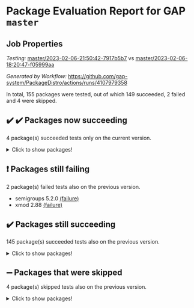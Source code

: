 # Package Evaluation Report for GAP `master`

## Job Properties

*Testing:* [master/2023-02-06-21:50:42-7917b5b7](https://github.com/gap-system/PackageDistro/blob/data/reports/master/2023-02-06-21:50:42-7917b5b7) vs [master/2023-02-06-18:20:47-f05999aa](https://github.com/gap-system/PackageDistro/blob/data/reports/master/2023-02-06-18:20:47-f05999aa)

*Generated by Workflow:* https://github.com/gap-system/PackageDistro/actions/runs/4107979358

In total, 155 packages were tested, out of which 149 succeeded, 2 failed and 4 were skipped.

## :heavy_check_mark: :heavy_check_mark: Packages now succeeding

4 package(s) succeeded tests only on the current version.
<details><summary>Click to show packages!</summary>

- classicpres 1.22 [(success)](https://github.com/gap-system/PackageDistro/actions/runs/4107979358/jobs/7088367158) vs classicpres 1.22 [(failure)](https://github.com/gap-system/PackageDistro/actions/runs/4106380572/jobs/7084832557)
- datastructures 0.3.0 [(success)](https://github.com/gap-system/PackageDistro/actions/runs/4107979358/jobs/7088368782) vs datastructures 0.3.0 [(failure)](https://github.com/gap-system/PackageDistro/actions/runs/4106380572/jobs/7084834580)
- groupoids 1.72 [(success)](https://github.com/gap-system/PackageDistro/actions/runs/4107979358/jobs/7088373394) vs groupoids 1.72 [(failure)](https://github.com/gap-system/PackageDistro/actions/runs/4106380572/jobs/7084840909)
- json 2.1.1 [(success)](https://github.com/gap-system/PackageDistro/actions/runs/4107979358/jobs/7088375268) vs json 2.1.1 [(failure)](https://github.com/gap-system/PackageDistro/actions/runs/4106380572/jobs/7084843840)
</details>

## :exclamation: Packages still failing

2 package(s) failed tests also on the previous version.
- semigroups 5.2.0 [(failure)](https://github.com/gap-system/PackageDistro/actions/runs/4107979358/jobs/7088382048)
- xmod 2.88 [(failure)](https://github.com/gap-system/PackageDistro/actions/runs/4107979358/jobs/7088385774)

## :heavy_check_mark: Packages still succeeding

145 package(s) succeeded tests also on the previous version.
<details><summary>Click to show packages!</summary>

- 4ti2interface 2023.01-01 [(success)](https://github.com/gap-system/PackageDistro/actions/runs/4107979358/jobs/7088365269)
- ace 5.6.2 [(success)](https://github.com/gap-system/PackageDistro/actions/runs/4107979358/jobs/7088365418)
- aclib 1.3.2 [(success)](https://github.com/gap-system/PackageDistro/actions/runs/4107979358/jobs/7088365587)
- agt 0.3.1 [(success)](https://github.com/gap-system/PackageDistro/actions/runs/4107979358/jobs/7088365696)
- alnuth 3.2.1 [(success)](https://github.com/gap-system/PackageDistro/actions/runs/4107979358/jobs/7088365831)
- anupq 3.3.0 [(success)](https://github.com/gap-system/PackageDistro/actions/runs/4107979358/jobs/7088365960)
- atlasrep 2.1.6 [(success)](https://github.com/gap-system/PackageDistro/actions/runs/4107979358/jobs/7088366077)
- autodoc 2022.10.20 [(success)](https://github.com/gap-system/PackageDistro/actions/runs/4107979358/jobs/7088366192)
- automata 1.15 [(success)](https://github.com/gap-system/PackageDistro/actions/runs/4107979358/jobs/7088366296)
- automgrp 1.3.2 [(success)](https://github.com/gap-system/PackageDistro/actions/runs/4107979358/jobs/7088366404)
- autpgrp 1.11 [(success)](https://github.com/gap-system/PackageDistro/actions/runs/4107979358/jobs/7088366516)
- cap 2023.02-03 [(success)](https://github.com/gap-system/PackageDistro/actions/runs/4107979358/jobs/7088366643)
- caratinterface 2.3.4 [(success)](https://github.com/gap-system/PackageDistro/actions/runs/4107979358/jobs/7088366746)
- cddinterface 2022.11.01 [(success)](https://github.com/gap-system/PackageDistro/actions/runs/4107979358/jobs/7088366866)
- circle 1.6.5 [(success)](https://github.com/gap-system/PackageDistro/actions/runs/4107979358/jobs/7088367010)
- cohomolo 1.6.11 [(success)](https://github.com/gap-system/PackageDistro/actions/runs/4107979358/jobs/7088367276)
- congruence 1.2.4 [(success)](https://github.com/gap-system/PackageDistro/actions/runs/4107979358/jobs/7088367442)
- corelg 1.56 [(success)](https://github.com/gap-system/PackageDistro/actions/runs/4107979358/jobs/7088367580)
- crime 1.6 [(success)](https://github.com/gap-system/PackageDistro/actions/runs/4107979358/jobs/7088367711)
- crisp 1.4.6 [(success)](https://github.com/gap-system/PackageDistro/actions/runs/4107979358/jobs/7088367835)
- crypting 0.10.4 [(success)](https://github.com/gap-system/PackageDistro/actions/runs/4107979358/jobs/7088367963)
- cryst 4.1.25 [(success)](https://github.com/gap-system/PackageDistro/actions/runs/4107979358/jobs/7088368081)
- crystcat 1.1.10 [(success)](https://github.com/gap-system/PackageDistro/actions/runs/4107979358/jobs/7088368184)
- ctbllib 1.3.4 [(success)](https://github.com/gap-system/PackageDistro/actions/runs/4107979358/jobs/7088368290)
- cubefree 1.19 [(success)](https://github.com/gap-system/PackageDistro/actions/runs/4107979358/jobs/7088368425)
- curlinterface 2.3.1 [(success)](https://github.com/gap-system/PackageDistro/actions/runs/4107979358/jobs/7088368553)
- cvec 2.7.6 [(success)](https://github.com/gap-system/PackageDistro/actions/runs/4107979358/jobs/7088368669)
- deepthought 1.0.6 [(success)](https://github.com/gap-system/PackageDistro/actions/runs/4107979358/jobs/7088368929)
- design 1.7 [(success)](https://github.com/gap-system/PackageDistro/actions/runs/4107979358/jobs/7088369058)
- difsets 2.3.1 [(success)](https://github.com/gap-system/PackageDistro/actions/runs/4107979358/jobs/7088369192)
- digraphs 1.6.1 [(success)](https://github.com/gap-system/PackageDistro/actions/runs/4107979358/jobs/7088369341)
- edim 1.3.6 [(success)](https://github.com/gap-system/PackageDistro/actions/runs/4107979358/jobs/7088369491)
- example 4.3.3 [(success)](https://github.com/gap-system/PackageDistro/actions/runs/4107979358/jobs/7088369637)
- examplesforhomalg 2022.11-01 [(success)](https://github.com/gap-system/PackageDistro/actions/runs/4107979358/jobs/7088369800)
- factint 1.6.3 [(success)](https://github.com/gap-system/PackageDistro/actions/runs/4107979358/jobs/7088369961)
- ferret 1.0.9 [(success)](https://github.com/gap-system/PackageDistro/actions/runs/4107979358/jobs/7088370106)
- fga 1.4.0 [(success)](https://github.com/gap-system/PackageDistro/actions/runs/4107979358/jobs/7088370306)
- fining 1.5.4 [(success)](https://github.com/gap-system/PackageDistro/actions/runs/4107979358/jobs/7088370463)
- float 1.0.3 [(success)](https://github.com/gap-system/PackageDistro/actions/runs/4107979358/jobs/7088370641)
- format 1.4.3 [(success)](https://github.com/gap-system/PackageDistro/actions/runs/4107979358/jobs/7088370835)
- forms 1.2.9 [(success)](https://github.com/gap-system/PackageDistro/actions/runs/4107979358/jobs/7088371004)
- fplsa 1.2.6 [(success)](https://github.com/gap-system/PackageDistro/actions/runs/4107979358/jobs/7088371214)
- fr 2.4.12 [(success)](https://github.com/gap-system/PackageDistro/actions/runs/4107979358/jobs/7088371367)
- francy 1.2.5 [(success)](https://github.com/gap-system/PackageDistro/actions/runs/4107979358/jobs/7088371524)
- fwtree 1.3 [(success)](https://github.com/gap-system/PackageDistro/actions/runs/4107979358/jobs/7088371734)
- gapdoc 1.6.6 [(success)](https://github.com/gap-system/PackageDistro/actions/runs/4107979358/jobs/7088371880)
- gauss 2023.01-01 [(success)](https://github.com/gap-system/PackageDistro/actions/runs/4107979358/jobs/7088372140)
- gaussforhomalg 2022.08-03 [(success)](https://github.com/gap-system/PackageDistro/actions/runs/4107979358/jobs/7088372288)
- gbnp 1.0.5 [(success)](https://github.com/gap-system/PackageDistro/actions/runs/4107979358/jobs/7088372422)
- generalizedmorphismsforcap 2023.01-01 [(success)](https://github.com/gap-system/PackageDistro/actions/runs/4107979358/jobs/7088372583)
- genss 1.6.8 [(success)](https://github.com/gap-system/PackageDistro/actions/runs/4107979358/jobs/7088372764)
- gradedmodules 2022.09-02 [(success)](https://github.com/gap-system/PackageDistro/actions/runs/4107979358/jobs/7088372929)
- gradedringforhomalg 2022.11-01 [(success)](https://github.com/gap-system/PackageDistro/actions/runs/4107979358/jobs/7088373071)
- grape 4.9.0 [(success)](https://github.com/gap-system/PackageDistro/actions/runs/4107979358/jobs/7088373231)
- grpconst 2.6.3 [(success)](https://github.com/gap-system/PackageDistro/actions/runs/4107979358/jobs/7088373569)
- guarana 0.96.3 [(success)](https://github.com/gap-system/PackageDistro/actions/runs/4107979358/jobs/7088373669)
- guava 3.18 [(success)](https://github.com/gap-system/PackageDistro/actions/runs/4107979358/jobs/7088373757)
- hap 1.50 [(success)](https://github.com/gap-system/PackageDistro/actions/runs/4107979358/jobs/7088373883)
- hapcryst 0.1.15 [(success)](https://github.com/gap-system/PackageDistro/actions/runs/4107979358/jobs/7088374002)
- hecke 1.5.3 [(success)](https://github.com/gap-system/PackageDistro/actions/runs/4107979358/jobs/7088374114)
- help 3.5 [(success)](https://github.com/gap-system/PackageDistro/actions/runs/4107979358/jobs/7088374223)
- homalg 2022.12-02 [(success)](https://github.com/gap-system/PackageDistro/actions/runs/4107979358/jobs/7088374331)
- homalgtocas 2022.11-02 [(success)](https://github.com/gap-system/PackageDistro/actions/runs/4107979358/jobs/7088374448)
- idrel 2.44 [(success)](https://github.com/gap-system/PackageDistro/actions/runs/4107979358/jobs/7088374549)
- images 1.3.1 [(success)](https://github.com/gap-system/PackageDistro/actions/runs/4107979358/jobs/7088374664)
- intpic 0.3.0 [(success)](https://github.com/gap-system/PackageDistro/actions/runs/4107979358/jobs/7088374815)
- io 4.8.1 [(success)](https://github.com/gap-system/PackageDistro/actions/runs/4107979358/jobs/7088374948)
- io_forhomalg 2022.11-01 [(success)](https://github.com/gap-system/PackageDistro/actions/runs/4107979358/jobs/7088375041)
- irredsol 1.4.4 [(success)](https://github.com/gap-system/PackageDistro/actions/runs/4107979358/jobs/7088375176)
- jupyterkernel 1.4.1 [(success)](https://github.com/gap-system/PackageDistro/actions/runs/4107979358/jobs/7088375388)
- jupyterviz 1.5.6 [(success)](https://github.com/gap-system/PackageDistro/actions/runs/4107979358/jobs/7088375482)
- kan 1.34 [(success)](https://github.com/gap-system/PackageDistro/actions/runs/4107979358/jobs/7088375606)
- kbmag 1.5.11 [(success)](https://github.com/gap-system/PackageDistro/actions/runs/4107979358/jobs/7088375731)
- laguna 3.9.5 [(success)](https://github.com/gap-system/PackageDistro/actions/runs/4107979358/jobs/7088375851)
- liealgdb 2.2.1 [(success)](https://github.com/gap-system/PackageDistro/actions/runs/4107979358/jobs/7088375988)
- liepring 2.8 [(success)](https://github.com/gap-system/PackageDistro/actions/runs/4107979358/jobs/7088376110)
- liering 2.4.2 [(success)](https://github.com/gap-system/PackageDistro/actions/runs/4107979358/jobs/7088376238)
- linearalgebraforcap 2023.02-01 [(success)](https://github.com/gap-system/PackageDistro/actions/runs/4107979358/jobs/7088376365)
- localizeringforhomalg 2022.11-01 [(success)](https://github.com/gap-system/PackageDistro/actions/runs/4107979358/jobs/7088376463)
- loops 3.4.3 [(success)](https://github.com/gap-system/PackageDistro/actions/runs/4107979358/jobs/7088376601)
- lpres 1.0.3 [(success)](https://github.com/gap-system/PackageDistro/actions/runs/4107979358/jobs/7088376732)
- majoranaalgebras 1.5.1 [(success)](https://github.com/gap-system/PackageDistro/actions/runs/4107979358/jobs/7088376869)
- mapclass 1.4.6 [(success)](https://github.com/gap-system/PackageDistro/actions/runs/4107979358/jobs/7088377002)
- matgrp 0.70 [(success)](https://github.com/gap-system/PackageDistro/actions/runs/4107979358/jobs/7088377122)
- matricesforhomalg 2023.01-01 [(success)](https://github.com/gap-system/PackageDistro/actions/runs/4107979358/jobs/7088377221)
- modisom 2.5.3 [(success)](https://github.com/gap-system/PackageDistro/actions/runs/4107979358/jobs/7088377331)
- modulepresentationsforcap 2022.12-01 [(success)](https://github.com/gap-system/PackageDistro/actions/runs/4107979358/jobs/7088377456)
- modules 2022.11-01 [(success)](https://github.com/gap-system/PackageDistro/actions/runs/4107979358/jobs/7088377579)
- monoidalcategories 2023.02-02 [(success)](https://github.com/gap-system/PackageDistro/actions/runs/4107979358/jobs/7088377683)
- nconvex 2022.09-01 [(success)](https://github.com/gap-system/PackageDistro/actions/runs/4107979358/jobs/7088377810)
- nilmat 1.4.2 [(success)](https://github.com/gap-system/PackageDistro/actions/runs/4107979358/jobs/7088377939)
- nock 1.5 [(success)](https://github.com/gap-system/PackageDistro/actions/runs/4107979358/jobs/7088378077)
- normalizinterface 1.3.5 [(success)](https://github.com/gap-system/PackageDistro/actions/runs/4107979358/jobs/7088378179)
- nq 2.5.9 [(success)](https://github.com/gap-system/PackageDistro/actions/runs/4107979358/jobs/7088378352)
- numericalsgps 1.3.1 [(success)](https://github.com/gap-system/PackageDistro/actions/runs/4107979358/jobs/7088378482)
- openmath 11.5.2 [(success)](https://github.com/gap-system/PackageDistro/actions/runs/4107979358/jobs/7088378601)
- orb 4.9.0 [(success)](https://github.com/gap-system/PackageDistro/actions/runs/4107979358/jobs/7088378739)
- packagemanager 1.4.0 [(success)](https://github.com/gap-system/PackageDistro/actions/runs/4107979358/jobs/7088378875)
- patternclass 2.4.3 [(success)](https://github.com/gap-system/PackageDistro/actions/runs/4107979358/jobs/7088379041)
- permut 2.0.4 [(success)](https://github.com/gap-system/PackageDistro/actions/runs/4107979358/jobs/7088379154)
- polenta 1.3.10 [(success)](https://github.com/gap-system/PackageDistro/actions/runs/4107979358/jobs/7088379294)
- polymaking 0.8.6 [(success)](https://github.com/gap-system/PackageDistro/actions/runs/4107979358/jobs/7088379453)
- primgrp 3.4.3 [(success)](https://github.com/gap-system/PackageDistro/actions/runs/4107979358/jobs/7088379613)
- profiling 2.5.2 [(success)](https://github.com/gap-system/PackageDistro/actions/runs/4107979358/jobs/7088379775)
- qpa 1.34 [(success)](https://github.com/gap-system/PackageDistro/actions/runs/4107979358/jobs/7088380004)
- quagroup 1.8.3 [(success)](https://github.com/gap-system/PackageDistro/actions/runs/4107979358/jobs/7088380161)
- radiroot 2.9 [(success)](https://github.com/gap-system/PackageDistro/actions/runs/4107979358/jobs/7088380325)
- rcwa 4.7.1 [(success)](https://github.com/gap-system/PackageDistro/actions/runs/4107979358/jobs/7088380487)
- rds 1.8 [(success)](https://github.com/gap-system/PackageDistro/actions/runs/4107979358/jobs/7088380660)
- recog 1.4.2 [(success)](https://github.com/gap-system/PackageDistro/actions/runs/4107979358/jobs/7088380865)
- repndecomp 1.3.0 [(success)](https://github.com/gap-system/PackageDistro/actions/runs/4107979358/jobs/7088381059)
- repsn 3.1.0 [(success)](https://github.com/gap-system/PackageDistro/actions/runs/4107979358/jobs/7088381217)
- resclasses 4.7.3 [(success)](https://github.com/gap-system/PackageDistro/actions/runs/4107979358/jobs/7088381407)
- ringsforhomalg 2023.02-01 [(success)](https://github.com/gap-system/PackageDistro/actions/runs/4107979358/jobs/7088381589)
- sco 2022.09-01 [(success)](https://github.com/gap-system/PackageDistro/actions/runs/4107979358/jobs/7088381762)
- scscp 2.4.0 [(success)](https://github.com/gap-system/PackageDistro/actions/runs/4107979358/jobs/7088381907)
- sglppow 2.3 [(success)](https://github.com/gap-system/PackageDistro/actions/runs/4107979358/jobs/7088382168)
- sgpviz 0.999.5 [(success)](https://github.com/gap-system/PackageDistro/actions/runs/4107979358/jobs/7088382312)
- simpcomp 2.1.14 [(success)](https://github.com/gap-system/PackageDistro/actions/runs/4107979358/jobs/7088382455)
- singular 2022.09.23 [(success)](https://github.com/gap-system/PackageDistro/actions/runs/4107979358/jobs/7088382630)
- sl2reps 1.1 [(success)](https://github.com/gap-system/PackageDistro/actions/runs/4107979358/jobs/7088382776)
- sla 1.5.3 [(success)](https://github.com/gap-system/PackageDistro/actions/runs/4107979358/jobs/7088382954)
- smallgrp 1.5.1 [(success)](https://github.com/gap-system/PackageDistro/actions/runs/4107979358/jobs/7088383077)
- smallsemi 0.6.13 [(success)](https://github.com/gap-system/PackageDistro/actions/runs/4107979358/jobs/7088383234)
- sonata 2.9.6 [(success)](https://github.com/gap-system/PackageDistro/actions/runs/4107979358/jobs/7088383383)
- sophus 1.27 [(success)](https://github.com/gap-system/PackageDistro/actions/runs/4107979358/jobs/7088383572)
- spinsym 1.5.2 [(success)](https://github.com/gap-system/PackageDistro/actions/runs/4107979358/jobs/7088383716)
- standardff 0.9.4 [(success)](https://github.com/gap-system/PackageDistro/actions/runs/4107979358/jobs/7088383823)
- symbcompcc 1.3.2 [(success)](https://github.com/gap-system/PackageDistro/actions/runs/4107979358/jobs/7088383942)
- thelma 1.3 [(success)](https://github.com/gap-system/PackageDistro/actions/runs/4107979358/jobs/7088384119)
- tomlib 1.2.9 [(success)](https://github.com/gap-system/PackageDistro/actions/runs/4107979358/jobs/7088384233)
- toolsforhomalg 2023.01-01 [(success)](https://github.com/gap-system/PackageDistro/actions/runs/4107979358/jobs/7088384341)
- toric 1.9.5 [(success)](https://github.com/gap-system/PackageDistro/actions/runs/4107979358/jobs/7088384482)
- toricvarieties 2022.07.13 [(success)](https://github.com/gap-system/PackageDistro/actions/runs/4107979358/jobs/7088384636)
- transgrp 3.6.3 [(success)](https://github.com/gap-system/PackageDistro/actions/runs/4107979358/jobs/7088384745)
- ugaly 4.0.3 [(success)](https://github.com/gap-system/PackageDistro/actions/runs/4107979358/jobs/7088384857)
- unipot 1.5 [(success)](https://github.com/gap-system/PackageDistro/actions/runs/4107979358/jobs/7088384989)
- unitlib 4.1.0 [(success)](https://github.com/gap-system/PackageDistro/actions/runs/4107979358/jobs/7088385103)
- utils 0.81 [(success)](https://github.com/gap-system/PackageDistro/actions/runs/4107979358/jobs/7088385229)
- uuid 0.7 [(success)](https://github.com/gap-system/PackageDistro/actions/runs/4107979358/jobs/7088385366)
- walrus 0.9991 [(success)](https://github.com/gap-system/PackageDistro/actions/runs/4107979358/jobs/7088385507)
- wedderga 4.10.2 [(success)](https://github.com/gap-system/PackageDistro/actions/runs/4107979358/jobs/7088385644)
- xmodalg 1.23 [(success)](https://github.com/gap-system/PackageDistro/actions/runs/4107979358/jobs/7088385897)
- yangbaxter 0.10.2 [(success)](https://github.com/gap-system/PackageDistro/actions/runs/4107979358/jobs/7088386027)
- zeromqinterface 0.14 [(success)](https://github.com/gap-system/PackageDistro/actions/runs/4107979358/jobs/7088386144)
</details>

## :heavy_minus_sign: Packages that were skipped

4 package(s) skipped tests also on the previous version.
<details><summary>Click to show packages!</summary>

- browse 1.8.20 [(skipped)](https://github.com/gap-system/PackageDistro/actions/runs/4107979358/jobs/7088119964)
- itc 1.5.1 [(skipped)](https://github.com/gap-system/PackageDistro/actions/runs/4107979358/jobs/7088119964)
- polycyclic 2.16 [(skipped)](https://github.com/gap-system/PackageDistro/actions/runs/4107979358/jobs/7088119964)
- xgap 4.31 [(skipped)](https://github.com/gap-system/PackageDistro/actions/runs/4107979358/jobs/7088119964)
</details>

